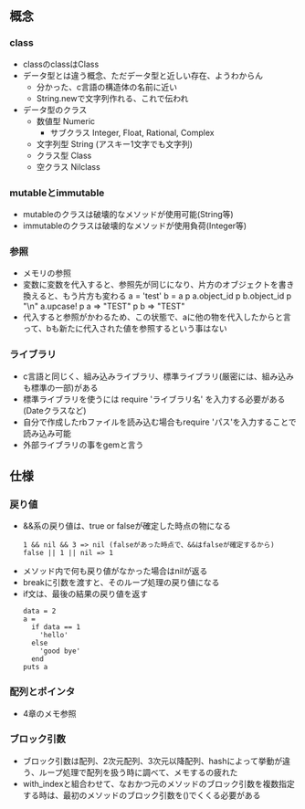 ## 概念
### class
- classのclassはClass
- データ型とは違う概念、ただデータ型と近しい存在、ようわからん
  - 分かった、c言語の構造体の名前に近い
  - String.newで文字列作れる、これで伝われ
- データ型のクラス
  - 数値型 Numeric
    - サブクラス Integer, Float, Rational, Complex
  - 文字列型 String (アスキー1文字でも文字列)
  - クラス型 Class
  - 空クラス Nilclass

### mutableとimmutable
- mutableのクラスは破壊的なメソッドが使用可能(String等)
- immutableのクラスは破壊的なメソッドが使用負荷(Integer等)

### 参照
- メモリの参照
- 変数に変数を代入すると、参照先が同じになり、片方のオブジェクトを書き換えると、もう片方も変わる
a = 'test'
b = a
p a.object_id
p b.object_id
p "\n"
a.upcase!
p a => "TEST"
p b => "TEST"
- 代入すると参照がかわるため、この状態で、aに他の物を代入したからと言って、bも新たに代入された値を参照するという事はない

### ライブラリ
- c言語と同じく、組み込みライブラリ、標準ライブラリ(厳密には、組み込みも標準の一部)がある
- 標準ライブラリを使うには require 'ライブラリ名' を入力する必要がある(Dateクラスなど)
- 自分で作成したrbファイルを読み込む場合もrequire 'パス'を入力することで読み込み可能
- 外部ライブラリの事をgemと言う

## 仕様
### 戻り値
- &&系の戻り値は、true or falseが確定した時点の物になる
  ```
  1 && nil && 3 => nil (falseがあった時点で、&&はfalseが確定するから)
  false || 1 || nil => 1
  ```
- メソッド内で何も戻り値がなかった場合はnilが返る
- breakに引数を渡すと、そのループ処理の戻り値になる
- if文は、最後の結果の戻り値を返す
  ```
  data = 2
  a =
    if data == 1
      'hello'
    else
      'good bye'
    end
  puts a
  ```

### 配列とポインタ
- 4章のメモ参照

### ブロック引数
- ブロック引数は配列、2次元配列、3次元以降配列、hashによって挙動が違う、ループ処理で配列を扱う時に調べて、メモするの疲れた
- with_indexと組合わせて、なおかつ元のメソッドのブロック引数を複数指定する時は、最初のメソッドのブロック引数を()でくくる必要がある
